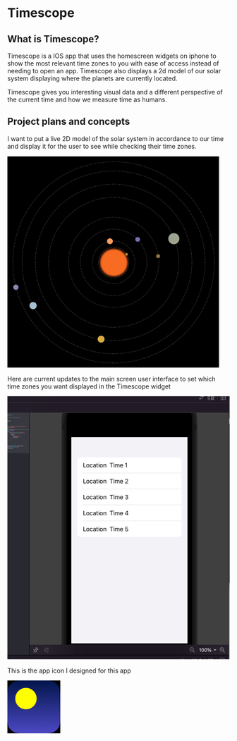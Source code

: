 # Timescope

## What is Timescope?

Timescope is a IOS app that uses the homescreen widgets on iphone to show the most relevant time zones 
to you with ease of access instead of needing to open an app. Timescope also displays a 2d model of 
our solar system displaying where the planets are currently located.

Timescope gives you interesting visual data and a different perspective of 
the current time and how we measure time as humans.

## Project plans and concepts
I want to put a live 2D model of the solar system in accordance to our time and display it for the user
to see while checking their time zones.

![solar system model](2DsolarSystem.png)

Here are current updates to the main screen user interface to set which time zones you want displayed in the Timescope widget

![UI screen](timescope_ui_concept.png)

This is the app icon I designed for this app

![Timescope icon](icon_40pt@3x.png)
